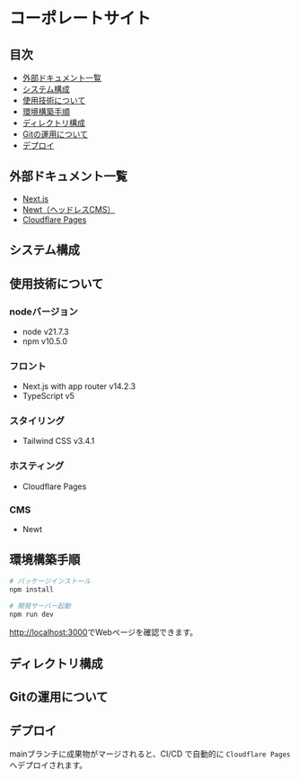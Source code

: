 # コーポレートサイト

## 目次
- [外部ドキュメント一覧](#外部ドキュメント一覧)
- [システム構成](#システム構成)
- [使用技術について](#使用技術について)
- [環境構築手順](#環境構築手順)
- [ディレクトリ構成](#ディレクトリ構成)
- [Gitの運用について](#Gitの運用について) 
- [デプロイ](#デプロイ)

## 外部ドキュメント一覧
- [Next.js](https://nextjs.org/docs)
- [Newt（ヘッドレスCMS）](https://www.newt.so/)
- [Cloudflare Pages](https://pages.cloudflare.com/)

## システム構成

## 使用技術について
### nodeバージョン
- node v21.7.3
- npm v10.5.0

### フロント
- Next.js with app router v14.2.3
- TypeScript v5

### スタイリング
- Tailwind CSS v3.4.1

### ホスティング
- Cloudflare Pages

### CMS
- Newt

## 環境構築手順

```bash
# パッケージインストール
npm install

# 開発サーバー起動
npm run dev
```

[http://localhost:3000](http://localhost:3000)でWebページを確認できます。

## ディレクトリ構成

## Gitの運用について

## デプロイ
mainブランチに成果物がマージされると、CI/CD で自動的に `Cloudflare Pages` へデプロイされます。
